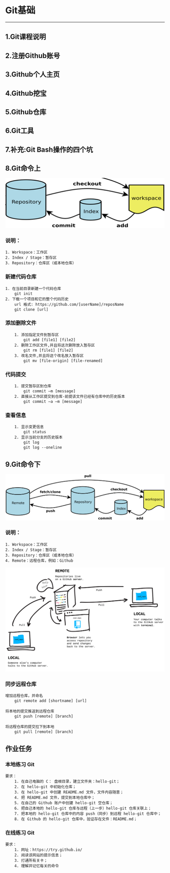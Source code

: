 # Git基础
---
## 1.Git课程说明

## 2.注册Github账号

## 3.Github个人主页

## 4.Github挖宝

## 5.Github仓库

## 6.Git工具

## 7.补充:Git Bash操作的四个坑

## 8.Git命令上

![pic_1](notesImg/pic_1.png)

### 说明：       

    1. Workspace：工作区      
    2. Index / Stage：暂存区     
    3. Repository：仓库区（或本地仓库）

### 新建代码仓库
	1. 在当前目录新建一个代码仓库  
		git init
	2. 下载一个项目和它的整个代码历史
		url 格式: https://github.com/[userName]/reposName
		git clone [url]
### 添加删除文件
		1. 添加指定文件到暂存区
			git add [file1] [file2]
		2. 删除工作区文件,并且将这次删除放入暂存区
			git rm [file1] [file2]
		3. 改名文件,并且将这个改名放入暂存区
			git mv [file-origin] [file-renamed]
### 代码提交
		1. 提交暂存区到仓库
			git commit –m [message]
		2. 直接从工作区提交到仓库-前提该文件已经有仓库中的历史版本
			git commit –a –m [message]
### 查看信息
		1. 显示变更信息
			git status
		2. 显示当前分支的历史版本
			git log
			git log --oneline
## 9.Git命令下
![pic_2](notesImg/pic_2.png)       
### 说明：  
	1. Workspace：工作区  
	2. Index / Stage：暂存区  
	3. Repository：仓库区（或本地仓库）  
	4. Remote：远程仓库，例如：Github    
![pic_2](notesImg/pic_3.png)    
### 同步远程仓库  
	增加远程仓库，并命名
		git remote add [shortname] [url]

	将本地的提交推送到远程仓库
		git push [remote] [branch]

	将远程仓库的提交拉下到本地
		git pull [remote] [branch]

## 作业任务
### 本地练习 Git
	要求：
		1. 在自己电脑的 C： 盘根目录，建立文件夹：hello-git；
		2. 在 hello-git 中初始化仓库；
		3. 在 hello-git 中创建 README.md 文件，文件内容随意；
		4. 把 README.md 文件，提交到本地仓库中；
		5. 在自己的 Github 账户中创建 hello-git 空仓库；
		6. 把自己本地的 hello-git 仓库与远程（上一步）hello-git 仓库关联上；
		7. 把本地的 hello-git 仓库中的内容 push（同步）到远程 hello-git 仓库中；
		8. 在 Github 的 hello-git 仓库中，验证存在文件：README.md；
### 在线练习 Git
	要求：
		1. 网址：https://try.github.io/
		2. 阅读该网站的提示信息；
		3. 打通所有关卡；
		4. 理解并记忆每关的命令






	
